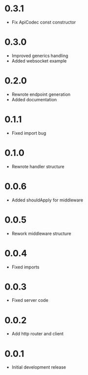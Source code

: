 # 0.3.1

- Fix ApiCodec const constructor

# 0.3.0

- Improved generics handling
- Added websocket example

# 0.2.0

- Rewrote endpoint generation
- Added documentation

# 0.1.1

- Fixed import bug

# 0.1.0

- Rewrote handler structure

# 0.0.6

- Added shouldApply for middleware

# 0.0.5

- Rework middleware structure

# 0.0.4

- Fixed imports

# 0.0.3

- Fixed server code

# 0.0.2

- Add http router and client

# 0.0.1

- Initial development release